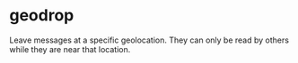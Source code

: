 # geodrop
Leave messages at a specific geolocation.  They can only be read by others while they are near that location.
